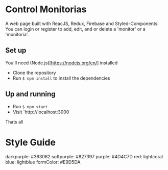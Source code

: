 # Control Monitorias

A web page built with ReacJS, Redux, Firebase and Styled-Components.
You can login or register to add, edit, and or delete a 'monitor' or a 'monitoria'.

## Set up

You'll need (Node.js)[https://nodejs.org/en/] installed

- Clone the repository 
- Run `$ npm install` to install the dependencies 

## Up and running 

- Run `$ npm start` 
- Visit `http://localhost:3000

Thats all

# Style Guide
darkpurple: #363062
softpurple: #827397
purple: #4D4C7D
red: lightcoral
blue: lightblue
formColor: #E9D5DA